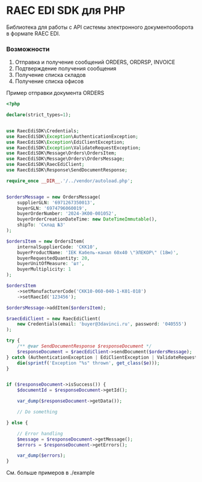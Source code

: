 # RAEC EDI SDK для PHP

Библиотека для работы с API системы электронного документооборота в формате RAEC EDI.

### Возможности

1. Отправка и получение сообщений ORDERS, ORDRSP, INVOICE
2. Подтверждение получения сообщения
3. Получение списка складов
4. Получение списка офисов

Пример отправки документа ORDERS

```php
<?php

declare(strict_types=1);


use RaecEdiSDK\Credentials;
use RaecEdiSDK\Exception\AuthenticationException;
use RaecEdiSDK\Exception\EdiClientException;
use RaecEdiSDK\Exception\ValidateRequestException;
use RaecEdiSDK\Message\Orders\OrdersItem;
use RaecEdiSDK\Message\Orders\OrdersMessage;
use RaecEdiSDK\RaecEdiClient;
use RaecEdiSDK\Response\SendDocumentResponse;

require_once __DIR__.'/../vendor/autoload.php';


$ordersMessage = new OrdersMessage(
    supplierGLN: '6971267350013',
    buyerGLN: '6974796060019',
    buyerOrderNumber: '2024-ЭК00-001052',
    buyerOrderCreationDateTime: new DateTimeImmutable(),
    shipTo: 'Склад №3'
);

$ordersItem = new OrdersItem(
    internalSupplierCode: 'CKK10',
    buyerProductName: 'IEK Кабель-канал 60х40 \"ЭЛЕКОР\" (18м)',
    buyerRequestedQuantity: 20,
    buyerUnitOfMeasure: 'шт',
    buyerMultiplicity: 1
);

$ordersItem
    ->setManufacturerCode('CKK10-060-040-1-K01-018')
    ->setRaecId('123456');

$ordersMessage->addItem($ordersItem);

$raecEdiClient = new RaecEdiClient(
    new Credentials(email: 'buyer@3davinci.ru', password: '040555')
);

try {
    /** @var SendDocumentResponse $responseDocument */
    $responseDocument = $raecEdiClient->sendDocument($ordersMessage);
} catch (AuthenticationException | EdiClientException | ValidateRequestException $e) {
    die(sprintf('Exception "%s" thrown', get_class($e)));
}


if ($responseDocument->isSuccess()) {
    $documentId = $responseDocument->getId();

    var_dump($responseDocument->getData());

    // Do something

} else {

    // Error handling
    $message = $responseDocument->getMessage();
    $errors = $responseDocument->getErrors();

    var_dump($errors);
}
```

См. больше примеров в ./example
